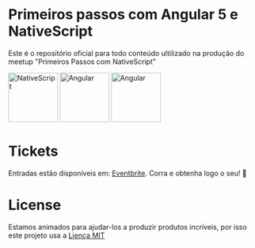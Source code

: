 # Primeiros passos com Angular 5 e NativeScript
Este é o repositório oficial para todo conteúdo ultilizado na produção do meetup "Primeiros Passos com NativeScript"

<img src="https://github.com/nativescript.png" alt="NativeScript" width=100 />
<img src="https://github.com/javascript.png" alt="Angular" width=100 />
<img src="https://github.com/angular.png" alt="Angular" width=100 />

# Tickets
Entradas estão disponíveis em:
[Eventbrite](https://www.eventbrite.com.br/e/primeiros-passos-com-angular-5-e-nativescript-tickets-43433602073). Corra e obtenha logo o seu! 🏃

# License
Estamos animados para ajudar-los a produzir produtos incríveis,
por isso este projeto usa a [Liença MIT](LICENSE)
